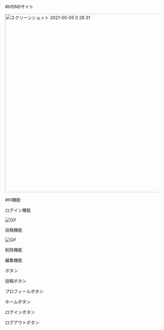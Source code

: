 #h1SNSサイト

<img width="585" alt="スクリーンショット 2021-05-05 0 28 31" src="https://user-images.githubusercontent.com/66195678/117028715-eebbf000-ad38-11eb-82b3-0b77f85e6d1d.png">

#h1機能

ログイン機能

![Gif](https://user-images.githubusercontent.com/66195678/117164166-53da1900-adff-11eb-9468-8e2fdc850d87.gif)


投稿機能

![Gif](https://user-images.githubusercontent.com/66195678/117167594-5be78800-ae02-11eb-95e2-2eb1a1df90f0.gif)

削除機能



編集機能



ボタン

投稿ボタン



プロフィールボタン



ホームボタン



ログインボタン



ログアウトボタン



